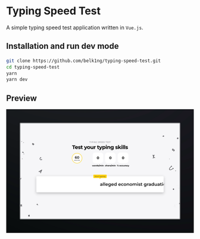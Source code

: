# Typing Speed Test

A simple typing speed test application written in ```Vue.js```.

## Installation and run dev mode
```bash
git clone https://github.com/belk1ng/typing-speed-test.git
cd typing-speed-test
yarn
yarn dev
```

## Preview
![Preview](./preview.png)